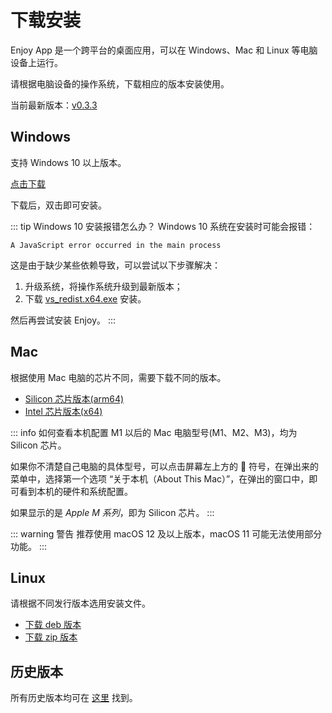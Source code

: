# 下载安装

Enjoy App 是一个跨平台的桌面应用，可以在 Windows、Mac 和 Linux 等电脑设备上运行。

请根据电脑设备的操作系统，下载相应的版本安装使用。

当前最新版本：[v0.3.3](https://github.com/zuodaotech/everyone-can-use-english/releases/latest)

## Windows

支持 Windows 10 以上版本。

[点击下载](https://dl.enjoy.bot/app/win32/x64/Enjoy-0.3.3%20Setup.exe)

下载后，双击即可安装。

::: tip Windows 10 安装报错怎么办？
Windows 10 系统在安装时可能会报错：

```
A JavaScript error occurred in the main process
```

这是由于缺少某些依赖导致，可以尝试以下步骤解决：

1. 升级系统，将操作系统升级到最新版本；
2. 下载 [vs_redist.x64.exe](https://aka.ms/vs/17/release/vc_redist.x64.exe) 安装。

然后再尝试安装 Enjoy。
:::

## Mac

根据使用 Mac 电脑的芯片不同，需要下载不同的版本。

- [Silicon 芯片版本(arm64)](https://dl.enjoy.bot/app/darwin/arm64/Enjoy-0.3.3-arm64.dmg)
- [Intel 芯片版本(x64)](https://dl.enjoy.bot/app/darwin/x64/Enjoy-0.3.3-x64.dmg)

::: info 如何查看本机配置
M1 以后的 Mac 电脑型号(M1、M2、M3)，均为 Silicon 芯片。

如果你不清楚自己电脑的具体型号，可以点击屏幕左上方的  符号，在弹出来的菜单中，选择第一个选项 “关于本机（About This Mac）”，在弹出的窗口中，即可看到本机的硬件和系统配置。

如果显示的是 _Apple M 系列_，即为 Silicon 芯片。
:::

::: warning 警告
推荐使用 macOS 12 及以上版本，macOS 11 可能无法使用部分功能。
:::

## Linux

请根据不同发行版本选用安装文件。

- [下载 deb 版本](https://dl.enjoy.bot/app/linux/x64/enjoy_0.3.3_amd64.deb)
- [下载 zip 版本](https://dl.enjoy.bot/app/linux/x64/Enjoy-linux-x64-0.3.3.zip)

## 历史版本

所有历史版本均可在 [这里](https://github.com/zuodaotech/everyone-can-use-english/releases) 找到。
